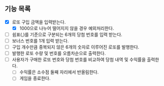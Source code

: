 ## 기능 목록
- [x] 로또 구입 금액을 입력받는다.
  - [x] 1000으로 나누어 떨어지지 않을 경우 예외처리한다.
- [ ] 쉼표(,)를 기준으로 구분되는 6개의 당첨 번호를 입력 받는다.
- [ ] 보너스 번호를 1개 입력 받는다.
- [ ] 구입 개수만큼 중복되지 않은 6개의 숫자로 이루어진 로또를 발행한다.
- [ ] 발행한 로또 수량 및 번호를 오름차순으로 출력한다.
- [ ] 사용자가 구매한 로또 번호와 당첨 번호를 비교하여 당첨 내역 및 수익률을 출력한다.
  - [ ] 수익률은 소수점 둘째 자리에서 반올림한다.
  - [ ] 게임을 종료한다.
